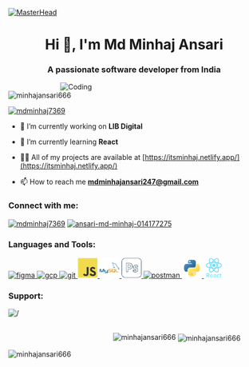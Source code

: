 [![MasterHead](https://www.pramukhdigital.com/wp-content/uploads/2018/07/New-PNC-Animated-Banners.gif)](https://)
<h1 align="center">Hi 👋, I'm Md Minhaj Ansari</h1>
<h3 align="center">A passionate software developer from India</h3>
<img align="right" alt="Coding" width="400" src="https://camo.githubusercontent.com/2366b34bb903c09617990fb5fff4622f3e941349e846ddb7e73df872a9d21233/68747470733a2f2f63646e2e6472696262626c652e636f6d2f75736572732f3733303730332f73637265656e73686f74732f363538313234332f6176656e746f2e676966">


<p align="left"> <img src="https://komarev.com/ghpvc/?username=minhajansari666&label=Profile%20views&color=0e75b6&style=flat" alt="minhajansari666" /> </p>

<p align="left"> <a href="https://twitter.com/mdminhaj7369" target="blank"><img src="https://img.shields.io/twitter/follow/mdminhaj7369?logo=twitter&style=for-the-badge" alt="mdminhaj7369" /></a> </p>

- 🔭 I’m currently working on **LIB Digital**

- 🌱 I’m currently learning **React**

- 👨‍💻 All of my projects are available at [https://itsminhaj.netlify.app/](https://itsminhaj.netlify.app/)

- 📫 How to reach me **mdminhajansari247@gmail.com**

<h3 align="left">Connect with me:</h3>
<p align="left">
<a href="https://twitter.com/mdminhaj7369" target="blank"><img align="center" src="https://raw.githubusercontent.com/rahuldkjain/github-profile-readme-generator/master/src/images/icons/Social/twitter.svg" alt="mdminhaj7369" height="30" width="40" /></a>
<a href="https://linkedin.com/in/ansari-md-minhaj-014177275" target="blank"><img align="center" src="https://raw.githubusercontent.com/rahuldkjain/github-profile-readme-generator/master/src/images/icons/Social/linked-in-alt.svg" alt="ansari-md-minhaj-014177275" height="30" width="40" /></a>
</p>

<h3 align="left">Languages and Tools:</h3>
<p align="left"> <a href="https://www.figma.com/" target="_blank" rel="noreferrer"> <img src="https://www.vectorlogo.zone/logos/figma/figma-icon.svg" alt="figma" width="40" height="40"/> </a> <a href="https://cloud.google.com" target="_blank" rel="noreferrer"> <img src="https://www.vectorlogo.zone/logos/google_cloud/google_cloud-icon.svg" alt="gcp" width="40" height="40"/> </a> <a href="https://git-scm.com/" target="_blank" rel="noreferrer"> <img src="https://www.vectorlogo.zone/logos/git-scm/git-scm-icon.svg" alt="git" width="40" height="40"/> </a> <a href="https://developer.mozilla.org/en-US/docs/Web/JavaScript" target="_blank" rel="noreferrer"> <img src="https://raw.githubusercontent.com/devicons/devicon/master/icons/javascript/javascript-original.svg" alt="javascript" width="40" height="40"/> </a> <a href="https://www.mysql.com/" target="_blank" rel="noreferrer"> <img src="https://raw.githubusercontent.com/devicons/devicon/master/icons/mysql/mysql-original-wordmark.svg" alt="mysql" width="40" height="40"/> </a> <a href="https://www.photoshop.com/en" target="_blank" rel="noreferrer"> <img src="https://raw.githubusercontent.com/devicons/devicon/master/icons/photoshop/photoshop-line.svg" alt="photoshop" width="40" height="40"/> </a> <a href="https://postman.com" target="_blank" rel="noreferrer"> <img src="https://www.vectorlogo.zone/logos/getpostman/getpostman-icon.svg" alt="postman" width="40" height="40"/> </a> <a href="https://www.python.org" target="_blank" rel="noreferrer"> <img src="https://raw.githubusercontent.com/devicons/devicon/master/icons/python/python-original.svg" alt="python" width="40" height="40"/> </a> <a href="https://reactjs.org/" target="_blank" rel="noreferrer"> <img src="https://raw.githubusercontent.com/devicons/devicon/master/icons/react/react-original-wordmark.svg" alt="react" width="40" height="40"/> </a> </p>

<h3 align="left">Support:</h3>
<p><a href="https://www.buymeacoffee.com//"> <img align="left" src="https://cdn.buymeacoffee.com/buttons/v2/default-yellow.png" height="50" width="210" alt="/" /></a></p><br><br>

<p><img align="left" src="https://github-readme-stats.vercel.app/api/top-langs?username=minhajansari666&show_icons=true&locale=en&layout=compact" alt="minhajansari666" /></p>

<p>&nbsp;<img align="center" src="https://github-readme-stats.vercel.app/api?username=minhajansari666&show_icons=true&locale=en" alt="minhajansari666" /></p>

<p><img align="center" src="https://github-readme-streak-stats.herokuapp.com/?user=minhajansari666&" alt="minhajansari666" /></p>

